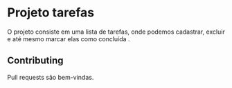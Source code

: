 # Projeto tarefas
O projeto consiste em uma lista de tarefas, onde podemos cadastrar, excluir e até mesmo marcar elas como concluída .


## Contributing
Pull requests são bem-vindas.